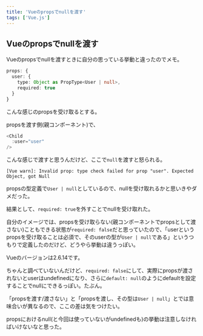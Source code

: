 ```yaml
---
title: 'Vueのpropsでnullを渡す'
tags: ['Vue.js']
---
```


## Vueのpropsでnullを渡す

Vueのpropsでnullを渡すときに自分の思っている挙動と違ったのでメモ。

```ts
props: {
  user: {
    type: Object as PropType<User | null>,
    required: true
  }
}
```

こんな感じのpropsを受け取るとする。

propsを渡す側(親コンポーネント)で、

```ts
<Child
  :user="user"
/>
```

こんな感じで渡すと思うんだけど、ここで`null`を渡すと怒られる。

`[Vue warn]: Invalid prop: type check failed for prop "user". Expected Object, got Null`

propsの型定義で`User | null`としているので、nullを受け取れるかと思いきやダメだった。

結果として、`required: true`を外すことでnullを受け取れた。

自分のイメージでは、propsを受け取らない(親コンポーネントでpropsとして渡さない)こともできる状態が`required: false`だと思っていたので、「userというpropsを受け取ることは必須で、そのuserの型が`User | null`である」というつもりで定義したのだけど、どうやら挙動は違うっぽい。

Vueのバージョンは2.6.14です。

ちゃんと調べていないんだけど、`required: false`にして、実際にpropsが渡されないとuserはundefinedになり、さらに`default: null`のようにdefaultを設定することでnullにできるっぽい。たぶん。

「propsを渡す/渡さない」と「propsを渡し、その型は`User | null`」とでは意味合いが異なるので、ここの差は気をつけたい。

propsにおけるnull(と今回は使っていないがundefinedも)の挙動は注意しなければいけないなと思った。
